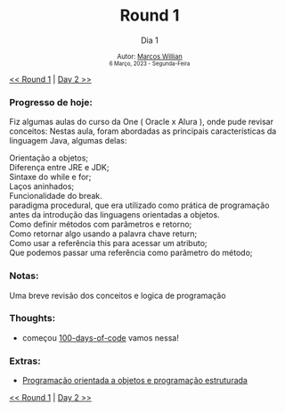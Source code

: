 <div align="center">
  <h1>Round 1</h1>
  <p>Dia 1</p>

  <sub>
    Autor: <a href="https://github.com/marcosmwx" target="_blank">Marcos Willian</a>
    <br>
    <small>6 Março, 2023 - Segunda-Feira</small>
  </sub>
</div>

[<< Round 1](./README.MD) | [Day 2 >>](dia002.md)

### Progresso de hoje:

Fiz algumas aulas do curso da One ( Oracle x Alura ), onde pude revisar conceitos:
Nestas aula, foram abordadas as principais características da linguagem Java, algumas delas:

Orientação a objetos;
<br>
Diferença entre JRE e JDK;
<br>
Sintaxe do while e for;
<br>
Laços aninhados;
<br>
Funcionalidade do break.
<br>
paradigma procedural, que era utilizado como prática de programação antes da introdução das linguagens orientadas a objetos.
<br>
Como definir métodos com parâmetros e retorno;
<br>
Como retornar algo usando a palavra chave return;
<br>
Como usar a referência this para acessar um atributo;
<br>
Que podemos passar uma referência como parâmetro do método;
<br>

### Notas:

Uma breve revisão dos conceitos e logica de programação

### Thoughts:

- começou [100-days-of-code](https://github.com/marcosmwx/100DaysOfCode) vamos nessa!

### Extras:

- [Programação orientada a objetos e programação estruturada](https://www.alura.com.br/artigos/poo-programacao-orientada-a-objetos)

[<< Round 1](./README.MD) | [Day 2 >>](dia002.md)
